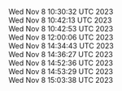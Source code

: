 Wed Nov  8 10:30:32 UTC 2023 <br/>
Wed Nov  8 10:42:13 UTC 2023 <br/>
Wed Nov  8 10:42:53 UTC 2023 <br/>
Wed Nov  8 12:00:06 UTC 2023 <br/>
Wed Nov  8 14:34:43 UTC 2023 <br/>
Wed Nov  8 14:36:27 UTC 2023 <br/>
Wed Nov  8 14:52:36 UTC 2023 <br/>
Wed Nov  8 14:53:29 UTC 2023 <br/>
Wed Nov  8 15:03:38 UTC 2023 <br/>
